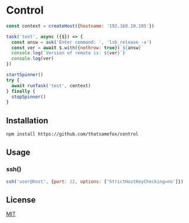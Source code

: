 # Control

```js
const context = createHost({hostname: '192.168.10.105'})

task('test', async ({$}) => {
  const answ = ask('Enter command: ', 'lsb_release -a')
  const ver = await $.with({nothrow: true})`${answ}`
  console.log(`Version of remote is: ${ver}`)
  console.log(ver)
})

startSpinner()
try {
  await runTask('test', context)
} finally {
  stopSpinner()
}

```

## Installation

```sh
npm install https://github.com/thatsamefox/control
```

## Usage

### ssh()

```js
ssh('user@host', {port: 22, options: ['StrictHostKeyChecking=no']})
```

## License

[MIT](LICENSE)
